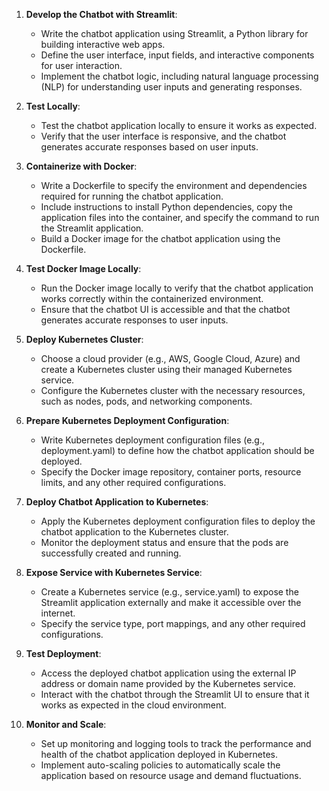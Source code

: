 

1. **Develop the Chatbot with Streamlit**:
   - Write the chatbot application using Streamlit, a Python library for building interactive web apps.
   - Define the user interface, input fields, and interactive components for user interaction.
   - Implement the chatbot logic, including natural language processing (NLP) for understanding user inputs and generating responses.

2. **Test Locally**:
   - Test the chatbot application locally to ensure it works as expected.
   - Verify that the user interface is responsive, and the chatbot generates accurate responses based on user inputs.

3. **Containerize with Docker**:
   - Write a Dockerfile to specify the environment and dependencies required for running the chatbot application.
   - Include instructions to install Python dependencies, copy the application files into the container, and specify the command to run the Streamlit application.
   - Build a Docker image for the chatbot application using the Dockerfile.

4. **Test Docker Image Locally**:
   - Run the Docker image locally to verify that the chatbot application works correctly within the containerized environment.
   - Ensure that the chatbot UI is accessible and that the chatbot generates accurate responses to user inputs.

5. **Deploy Kubernetes Cluster**:
   - Choose a cloud provider (e.g., AWS, Google Cloud, Azure) and create a Kubernetes cluster using their managed Kubernetes service.
   - Configure the Kubernetes cluster with the necessary resources, such as nodes, pods, and networking components.

6. **Prepare Kubernetes Deployment Configuration**:
   - Write Kubernetes deployment configuration files (e.g., deployment.yaml) to define how the chatbot application should be deployed.
   - Specify the Docker image repository, container ports, resource limits, and any other required configurations.

7. **Deploy Chatbot Application to Kubernetes**:
   - Apply the Kubernetes deployment configuration files to deploy the chatbot application to the Kubernetes cluster.
   - Monitor the deployment status and ensure that the pods are successfully created and running.

8. **Expose Service with Kubernetes Service**:
   - Create a Kubernetes service (e.g., service.yaml) to expose the Streamlit application externally and make it accessible over the internet.
   - Specify the service type, port mappings, and any other required configurations.

9. **Test Deployment**:
   - Access the deployed chatbot application using the external IP address or domain name provided by the Kubernetes service.
   - Interact with the chatbot through the Streamlit UI to ensure that it works as expected in the cloud environment.

10. **Monitor and Scale**:
    - Set up monitoring and logging tools to track the performance and health of the chatbot application deployed in Kubernetes.
    - Implement auto-scaling policies to automatically scale the application based on resource usage and demand fluctuations.

